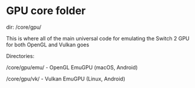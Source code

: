 # GPU core folder

dir: /core/gpu/

This is where all of the main universal code for emulating the Switch 2 GPU for both OpenGL and Vulkan goes

Directories:

/core/gpu/emu/ - OpenGL EmuGPU (macOS, Android)

/core/gpu/vk/ - Vulkan EmuGPU (Linux, Android)
